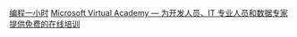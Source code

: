 [编程一小时](https://hourofcode.com/us/cn)
[Microsoft Virtual Academy — 为开发人员、IT 专业人员和数据专家提供免费的在线培训](https://mva.microsoft.com/)
